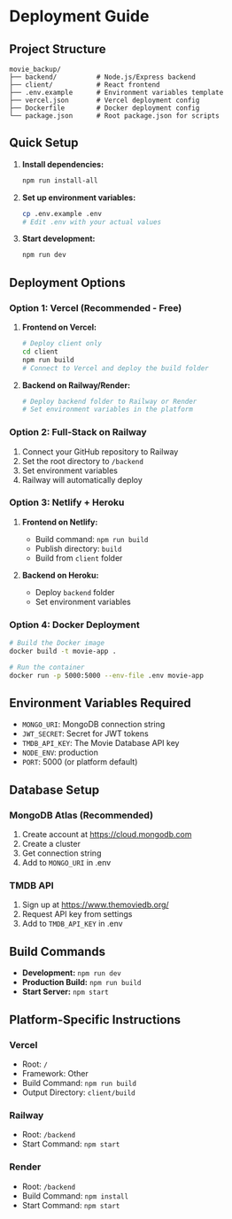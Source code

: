 # Deployment Guide

## Project Structure
```
movie_backup/
├── backend/          # Node.js/Express backend
├── client/           # React frontend
├── .env.example      # Environment variables template
├── vercel.json       # Vercel deployment config
├── Dockerfile        # Docker deployment config
└── package.json      # Root package.json for scripts
```

## Quick Setup

1. **Install dependencies:**
   ```bash
   npm run install-all
   ```

2. **Set up environment variables:**
   ```bash
   cp .env.example .env
   # Edit .env with your actual values
   ```

3. **Start development:**
   ```bash
   npm run dev
   ```

## Deployment Options

### Option 1: Vercel (Recommended - Free)

1. **Frontend on Vercel:**
   ```bash
   # Deploy client only
   cd client
   npm run build
   # Connect to Vercel and deploy the build folder
   ```

2. **Backend on Railway/Render:**
   ```bash
   # Deploy backend folder to Railway or Render
   # Set environment variables in the platform
   ```

### Option 2: Full-Stack on Railway

1. Connect your GitHub repository to Railway
2. Set the root directory to `/backend`
3. Set environment variables
4. Railway will automatically deploy

### Option 3: Netlify + Heroku

1. **Frontend on Netlify:**
   - Build command: `npm run build`
   - Publish directory: `build`
   - Build from `client` folder

2. **Backend on Heroku:**
   - Deploy `backend` folder
   - Set environment variables

### Option 4: Docker Deployment

```bash
# Build the Docker image
docker build -t movie-app .

# Run the container
docker run -p 5000:5000 --env-file .env movie-app
```

## Environment Variables Required

- `MONGO_URI`: MongoDB connection string
- `JWT_SECRET`: Secret for JWT tokens
- `TMDB_API_KEY`: The Movie Database API key
- `NODE_ENV`: production
- `PORT`: 5000 (or platform default)

## Database Setup

### MongoDB Atlas (Recommended)
1. Create account at https://cloud.mongodb.com
2. Create a cluster
3. Get connection string
4. Add to `MONGO_URI` in .env

### TMDB API
1. Sign up at https://www.themoviedb.org/
2. Request API key from settings
3. Add to `TMDB_API_KEY` in .env

## Build Commands

- **Development:** `npm run dev`
- **Production Build:** `npm run build`
- **Start Server:** `npm start`

## Platform-Specific Instructions

### Vercel
- Root: `/`
- Framework: Other
- Build Command: `npm run build`
- Output Directory: `client/build`

### Railway
- Root: `/backend`
- Start Command: `npm start`

### Render
- Root: `/backend`
- Build Command: `npm install`
- Start Command: `npm start`
